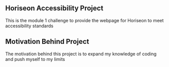 ## Horiseon Accessibility Project
This is the module 1 challenge to provide the webpage for Horiseon to meet accessibility standards

## Motivation Behind Project
The motivation behind this project is to expand my knowledge of coding and push myself to my limits
